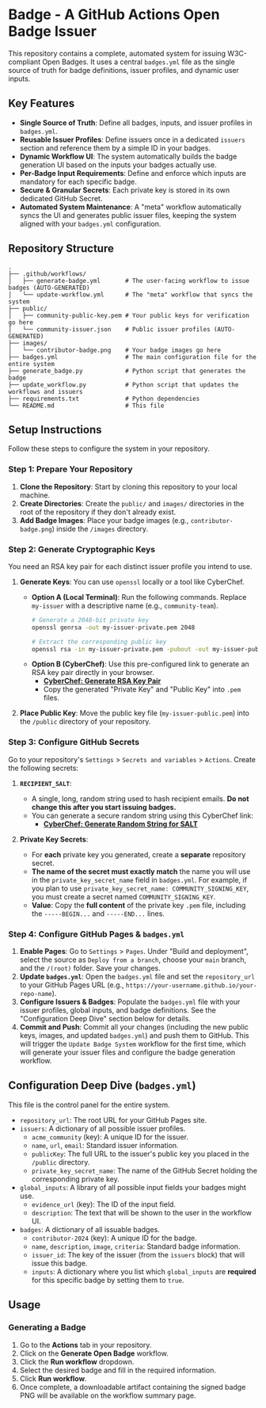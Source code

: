 # Badge - A GitHub Actions Open Badge Issuer

This repository contains a complete, automated system for issuing W3C-compliant Open Badges. It uses a central `badges.yml` file as the single source of truth for badge definitions, issuer profiles, and dynamic user inputs.

## Key Features

* **Single Source of Truth**: Define all badges, inputs, and issuer profiles in `badges.yml`.
* **Reusable Issuer Profiles**: Define issuers once in a dedicated `issuers` section and reference them by a simple ID in your badges.
* **Dynamic Workflow UI**: The system automatically builds the badge generation UI based on the inputs your badges actually use.
* **Per-Badge Input Requirements**: Define and enforce which inputs are mandatory for each specific badge.
* **Secure & Granular Secrets**: Each private key is stored in its own dedicated GitHub Secret.
* **Automated System Maintenance**: A "meta" workflow automatically syncs the UI and generates public issuer files, keeping the system aligned with your `badges.yml` configuration.

## Repository Structure

```
.
├── .github/workflows/
│   ├── generate-badge.yml       # The user-facing workflow to issue badges (AUTO-GENERATED)
│   └── update-workflow.yml      # The "meta" workflow that syncs the system
├── public/
│   ├── community-public-key.pem # Your public keys for verification go here
│   └── community-issuer.json    # Public issuer profiles (AUTO-GENERATED)
├── images/
│   └── contributor-badge.png    # Your badge images go here
├── badges.yml                   # The main configuration file for the entire system
├── generate_badge.py            # Python script that generates the badge
├── update_workflow.py           # Python script that updates the workflows and issuers
├── requirements.txt             # Python dependencies
└── README.md                    # This file
```

## Setup Instructions

Follow these steps to configure the system in your repository.

### Step 1: Prepare Your Repository

1.  **Clone the Repository**: Start by cloning this repository to your local machine.
2.  **Create Directories**: Create the `public/` and `images/` directories in the root of the repository if they don't already exist.
3.  **Add Badge Images**: Place your badge images (e.g., `contributor-badge.png`) inside the `/images` directory.

### Step 2: Generate Cryptographic Keys

You need an RSA key pair for each distinct issuer profile you intend to use.

1.  **Generate Keys**: You can use `openssl` locally or a tool like CyberChef.
    * **Option A (Local Terminal)**: Run the following commands. Replace `my-issuer` with a descriptive name (e.g., `community-team`).
        ```bash
        # Generate a 2048-bit private key
        openssl genrsa -out my-issuer-private.pem 2048

        # Extract the corresponding public key
        openssl rsa -in my-issuer-private.pem -pubout -out my-issuer-public.pem
        ```
    * **Option B (CyberChef)**: Use this pre-configured link to generate an RSA key pair directly in your browser.
        * [**CyberChef: Generate RSA Key Pair**](https://gchq.github.io/CyberChef/#recipe=Generate_RSA_Key_Pair(2048,65537,'PEM','PKCS8'))
        * Copy the generated "Private Key" and "Public Key" into `.pem` files.

2.  **Place Public Key**: Move the public key file (`my-issuer-public.pem`) into the `/public` directory of your repository.

### Step 3: Configure GitHub Secrets

Go to your repository's `Settings` > `Secrets and variables` > `Actions`. Create the following secrets:

1.  **`RECIPIENT_SALT`**:
    * A single, long, random string used to hash recipient emails. **Do not change this after you start issuing badges.**
    * You can generate a secure random string using this CyberChef link:
        * [**CyberChef: Generate Random String for SALT**](https://gchq.github.io/CyberChef/#recipe=Generate_Random(32,'A-Za-z0-9-_','')&output=Base64)

2.  **Private Key Secrets**:
    * For **each** private key you generated, create a **separate** repository secret.
    * **The name of the secret must exactly match** the name you will use in the `private_key_secret_name` field in `badges.yml`. For example, if you plan to use `private_key_secret_name: COMMUNITY_SIGNING_KEY`, you must create a secret named `COMMUNITY_SIGNING_KEY`.
    * **Value**: Copy the **full content** of the private key `.pem` file, including the `-----BEGIN...` and `-----END...` lines.

### Step 4: Configure GitHub Pages & `badges.yml`

1.  **Enable Pages**: Go to `Settings` > `Pages`. Under "Build and deployment", select the source as `Deploy from a branch`, choose your `main` branch, and the `/(root)` folder. Save your changes.
2.  **Update `badges.yml`**: Open the `badges.yml` file and set the `repository_url` to your GitHub Pages URL (e.g., `https://your-username.github.io/your-repo-name`).
3.  **Configure Issuers & Badges**: Populate the `badges.yml` file with your issuer profiles, global inputs, and badge definitions. See the "Configuration Deep Dive" section below for details.
4.  **Commit and Push**: Commit all your changes (including the new public keys, images, and updated `badges.yml`) and push them to GitHub. This will trigger the `Update Badge System` workflow for the first time, which will generate your issuer files and configure the badge generation workflow.

## Configuration Deep Dive (`badges.yml`)

This file is the control panel for the entire system.

* `repository_url`: The root URL for your GitHub Pages site.
* `issuers`: A dictionary of all possible issuer profiles.
    * `acme_community` (key): A unique ID for the issuer.
    * `name`, `url`, `email`: Standard issuer information.
    * `publicKey`: The full URL to the issuer's public key you placed in the `/public` directory.
    * `private_key_secret_name`: The name of the GitHub Secret holding the corresponding private key.
* `global_inputs`: A library of all possible input fields your badges might use.
    * `evidence_url` (key): The ID of the input field.
    * `description`: The text that will be shown to the user in the workflow UI.
* `badges`: A dictionary of all issuable badges.
    * `contributor-2024` (key): A unique ID for the badge.
    * `name`, `description`, `image`, `criteria`: Standard badge information.
    * `issuer_id`: The key of the issuer (from the `issuers` block) that will issue this badge.
    * `inputs`: A dictionary where you list which `global_inputs` are **required** for this specific badge by setting them to `true`.

## Usage

### Generating a Badge

1.  Go to the **Actions** tab in your repository.
2.  Click on the **Generate Open Badge** workflow.
3.  Click the **Run workflow** dropdown.
4.  Select the desired badge and fill in the required information.
5.  Click **Run workflow**.
6.  Once complete, a downloadable artifact containing the signed badge PNG will be available on the workflow summary page.
